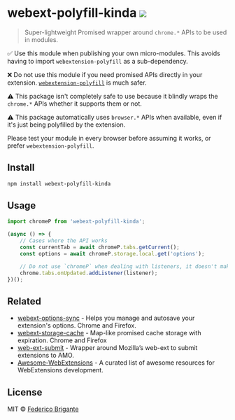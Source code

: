 # webext-polyfill-kinda [![][badge-gzip]][link-bundlephobia]

[badge-gzip]: https://img.shields.io/bundlephobia/minzip/webext-polyfill-kinda.svg?label=gzipped
[link-bundlephobia]: https://bundlephobia.com/result?p=webext-polyfill-kinda

> Super-lightweight Promised wrapper around `chrome.*` APIs to be used in modules.

✅ Use this module when publishing your own micro-modules. This avoids having to import `webextension-polyfill` as a sub-dependency.

❌ Do not use this module if you need promised APIs directly in your extension. [`webextension-polyfill`](https://github.com/mozilla/webextension-polyfill) is much safer.

⚠️ This package isn't completely safe to use because it blindly wraps the `chrome.*` APIs whether it supports them or not.

⚠️ This package automatically uses `browser.*` APIs when available, even if it's just being polyfilled by the extension.

Please test your module in every browser before assuming it works, or prefer `webextension-polyfill`.

## Install

```sh
npm install webext-polyfill-kinda
```

## Usage

```js
import chromeP from 'webext-polyfill-kinda';

(async () => {
	// Cases where the API works
	const currentTab = await chromeP.tabs.getCurrent();
	const options = await chromeP.storage.local.get('options');

	// Do not use `chromeP` when dealing with listeners, it doesn't make sense. Use the native `chrome.*` API
	chrome.tabs.onUpdated.addListener(listener);
})();
```

## Related

- [webext-options-sync](https://github.com/fregante/webext-options-sync) - Helps you manage and autosave your extension's options. Chrome and Firefox.
- [webext-storage-cache](https://github.com/fregante/webext-storage-cache) - Map-like promised cache storage with expiration. Chrome and Firefox
- [web-ext-submit](https://github.com/fregante/web-ext-submit) - Wrapper around Mozilla’s web-ext to submit extensions to AMO.
- [Awesome-WebExtensions](https://github.com/fregante/Awesome-WebExtensions) - A curated list of awesome resources for WebExtensions development.

## License

MIT © [Federico Brigante](https://fregante.com)
